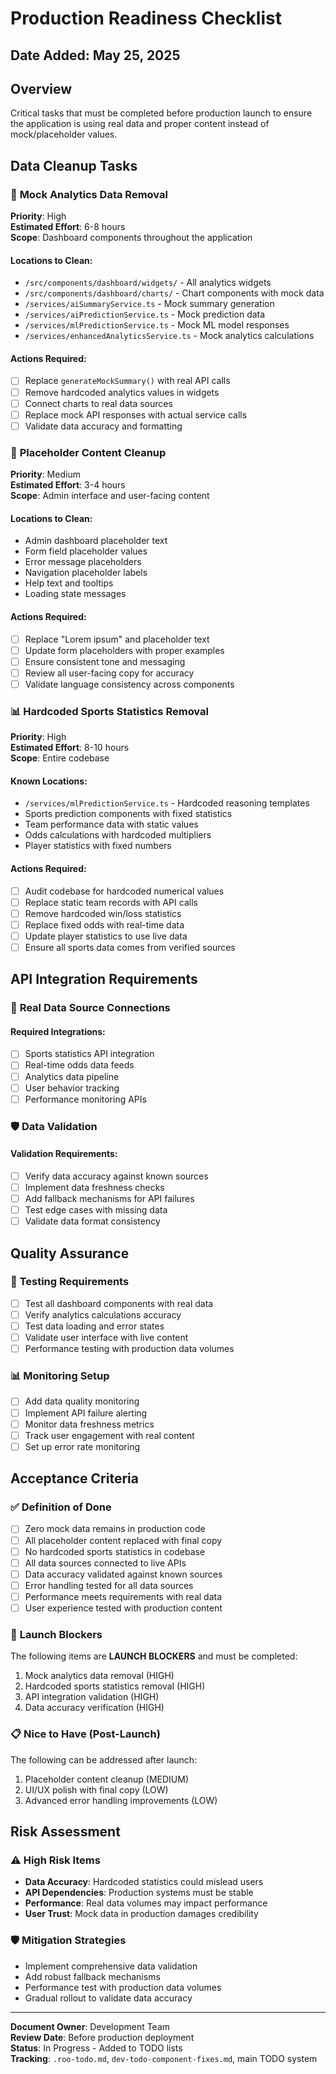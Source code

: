 # Production Readiness Checklist

## Date Added: May 25, 2025

## Overview
Critical tasks that must be completed before production launch to ensure the application is using real data and proper content instead of mock/placeholder values.

## Data Cleanup Tasks

### 🔄 **Mock Analytics Data Removal**
**Priority**: High  
**Estimated Effort**: 6-8 hours  
**Scope**: Dashboard components throughout the application

#### Locations to Clean:
- `/src/components/dashboard/widgets/` - All analytics widgets
- `/src/components/dashboard/charts/` - Chart components with mock data
- `/services/aiSummaryService.ts` - Mock summary generation
- `/services/aiPredictionService.ts` - Mock prediction data
- `/services/mlPredictionService.ts` - Mock ML model responses
- `/services/enhancedAnalyticsService.ts` - Mock analytics calculations

#### Actions Required:
- [ ] Replace `generateMockSummary()` with real API calls
- [ ] Remove hardcoded analytics values in widgets
- [ ] Connect charts to real data sources
- [ ] Replace mock API responses with actual service calls
- [ ] Validate data accuracy and formatting

### 📝 **Placeholder Content Cleanup**
**Priority**: Medium  
**Estimated Effort**: 3-4 hours  
**Scope**: Admin interface and user-facing content

#### Locations to Clean:
- Admin dashboard placeholder text
- Form field placeholder values
- Error message placeholders
- Navigation placeholder labels
- Help text and tooltips
- Loading state messages

#### Actions Required:
- [ ] Replace "Lorem ipsum" and placeholder text
- [ ] Update form placeholders with proper examples
- [ ] Ensure consistent tone and messaging
- [ ] Review all user-facing copy for accuracy
- [ ] Validate language consistency across components

### 📊 **Hardcoded Sports Statistics Removal**
**Priority**: High  
**Estimated Effort**: 8-10 hours  
**Scope**: Entire codebase

#### Known Locations:
- `/services/mlPredictionService.ts` - Hardcoded reasoning templates
- Sports prediction components with fixed statistics
- Team performance data with static values
- Odds calculations with hardcoded multipliers
- Player statistics with fixed numbers

#### Actions Required:
- [ ] Audit codebase for hardcoded numerical values
- [ ] Replace static team records with API calls
- [ ] Remove hardcoded win/loss statistics
- [ ] Replace fixed odds with real-time data
- [ ] Update player statistics to use live data
- [ ] Ensure all sports data comes from verified sources

## API Integration Requirements

### 🔌 **Real Data Source Connections**
#### Required Integrations:
- [ ] Sports statistics API integration
- [ ] Real-time odds data feeds
- [ ] Analytics data pipeline
- [ ] User behavior tracking
- [ ] Performance monitoring APIs

### 🛡️ **Data Validation**
#### Validation Requirements:
- [ ] Verify data accuracy against known sources
- [ ] Implement data freshness checks
- [ ] Add fallback mechanisms for API failures
- [ ] Test edge cases with missing data
- [ ] Validate data format consistency

## Quality Assurance

### 🧪 **Testing Requirements**
- [ ] Test all dashboard components with real data
- [ ] Verify analytics calculations accuracy
- [ ] Test data loading and error states
- [ ] Validate user interface with live content
- [ ] Performance testing with production data volumes

### 📊 **Monitoring Setup**
- [ ] Add data quality monitoring
- [ ] Implement API failure alerting
- [ ] Monitor data freshness metrics
- [ ] Track user engagement with real content
- [ ] Set up error rate monitoring

## Acceptance Criteria

### ✅ **Definition of Done**
- [ ] Zero mock data remains in production code
- [ ] All placeholder content replaced with final copy
- [ ] No hardcoded sports statistics in codebase
- [ ] All data sources connected to live APIs
- [ ] Data accuracy validated against known sources
- [ ] Error handling tested for all data sources
- [ ] Performance meets requirements with real data
- [ ] User experience tested with production content

### 🚨 **Launch Blockers**
The following items are **LAUNCH BLOCKERS** and must be completed:
1. Mock analytics data removal (HIGH)
2. Hardcoded sports statistics removal (HIGH)
3. API integration validation (HIGH)
4. Data accuracy verification (HIGH)

### 📋 **Nice to Have (Post-Launch)**
The following can be addressed after launch:
1. Placeholder content cleanup (MEDIUM)
2. UI/UX polish with final copy (LOW)
3. Advanced error handling improvements (LOW)

## Risk Assessment

### ⚠️ **High Risk Items**
- **Data Accuracy**: Hardcoded statistics could mislead users
- **API Dependencies**: Production systems must be stable
- **Performance**: Real data volumes may impact performance
- **User Trust**: Mock data in production damages credibility

### 🛡️ **Mitigation Strategies**
- Implement comprehensive data validation
- Add robust fallback mechanisms
- Performance test with production data volumes
- Gradual rollout to validate data accuracy

---

**Document Owner**: Development Team  
**Review Date**: Before production deployment  
**Status**: In Progress - Added to TODO lists  
**Tracking**: `.roo-todo.md`, `dev-todo-component-fixes.md`, main TODO system